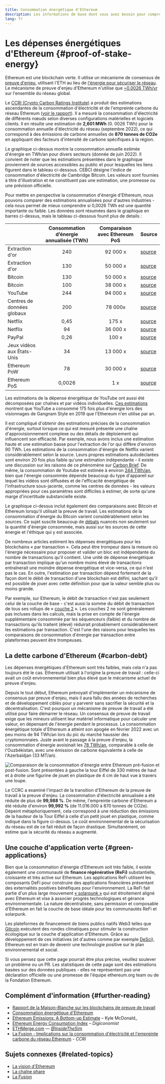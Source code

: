 ```yaml
---
title: Consommation énergétique d'Ethereum
description: Les informations de base dont vous avez besoin pour comprendre la consommation d'énergie d'Ethereum.
lang: fr
---
```


# Les dépenses énergétiques d'Ethereum {#proof-of-stake-energy}

Ethereum est une blockchain verte. Il utilise un mécanisme de consensus de [preuve d'enjeu](/developers/docs/consensus-mechanisms/pos), utilisant l'ETH au lieu de [l'énergie pour sécuriser le réseau](/developers/docs/consensus-mechanisms/pow). Le mécanisme de preuve d'enjeu d'Ethereum n'utilise que [~0.0026 TWh/yr](https://carbon-ratings.com/eth-report-2022) sur l'ensemble du réseau global.

Le [CCRI (Crypto Carbon Ratings Institute)](https://carbon-ratings.com) a produit des estimations ascendantes de la consommation d'électricité et de l'empreinte carbone du réseau Ethereum ([voir le rapport](https://carbon-ratings.com/eth-report-2022)). Il a mesuré la consommation d'électricité de différents nœuds selon diverses configurations matérielles et logiciels clients. Il en résulte une estimation de **2,601 MWh** (0. 0026 TWh) pour la consommation annuelle d'électricité du réseau (septembre 2022), ce qui correspond à des émissions de carbone annuelles de **870 tonnes de CO2e** en appliquant des facteurs d'intensité de carbone spécifiques à la région.

<EnergyConsumptionChart />

Le graphique ci-dessus montre la consommation annuelle estimée d'énergie en TWh/an pour divers secteurs (donnée de juin 2022). Il convient de noter que les estimations présentées dans le graphique proviennent de sources accessibles au public et pour lesquelles les liens figurent dans le tableau ci-dessous. CEBCI désigne l'indice de consommation d'électricité de Cambridge Bitcoin. Les valeurs sont fournies à titre d'illustration et ne constituent pas une estimation, une promesse ou une prévision officielle.

Pour mettre en perspective la consommation d'énergie d'Ethereum, nous pouvons comparer des estimations annualisées pour d'autres industries - cela nous permet de mieux comprendre si 0,0026 TWh est une quantité importante ou faible. Les données sont résumées dans le graphique en barres ci-dessus, mais le tableau ci-dessous founit plus de details :

|                            | Consommation d’énergie annualisée (TWh) | Comparaison avec Ethereum PoS | Source                                                                                                                                            |
| :------------------------- | :-------------------------------------: | :---------------------------: | ------------------------------------------------------------------------------------------------------------------------------------------------- |
| Extraction d'or            |                   240                   |           92 000 x            | [source](https://www.kitco.com/news/2021-05-17/Gold-s-energy-consumption-doubles-that-of-bitcoin-Galaxy-Digital.html)                             |
| Extraction d'or            |                   130                   |           50 000 x            | [source](https://ccaf.io/cbeci/index/comparisons)                                                                                                 |
| Bitcoin                    |                   130                   |           50 000 x            | [source](https://digiconomist.net/bitcoin-energy-consumption)                                                                                     |
| Bitcoin                    |                   100                   |           38 000 x            | [source](https://ccaf.io/cbeci/index/comparisons)                                                                                                 |
| YouTube                    |                   244                   |           94 000 x            | [source](https://thefactsource.com/how-much-electricity-does-youtube-use/)                                                                        |
| Centres de données globaux |                   200                   |            78 000x            | [source](https://www.iea.org/commentaries/data-centres-and-energy-from-global-headlines-to-local-headaches)                                       |
| Netflix                    |                  0,45                   |             175 x             | [source](https://s22.q4cdn.com/959853165/files/doc_downloads/2020/02/0220_Netflix_EnvironmentalSocialGovernanceReport_FINAL.pdf)                  |
| Netflix                    |                   94                    |           36 000 x            | [source](https://theshiftproject.org/en/article/unsustainable-use-online-video/)                                                                  |
| PayPal                     |                  0,26                   |             100 x             | [source](https://app.impaakt.com/analyses/paypal-consumed-264100-mwh-of-energy-in-2020-24-from-non-renewable-sources-27261)                       |
| Jeux vidéos aux États-Unis |                   34                    |           13 000 x            | [source](https://www.researchgate.net/publication/336909520_Toward_Greener_Gaming_Estimating_National_Energy_Use_and_Energy_Efficiency_Potential) |
| Ethereum PoW               |                   78                    |           30 000 x            | [source](https://digiconomist.net/ethereum-energy-consumption)                                                                                    |
| Ethereum PoS               |                 0,0026                  |              1 x              | [source](https://carbon-ratings.com/eth-report-2022)                                                                                              |

Les estimations de la dépense énergétique de YouTube ont aussi été décomposées par chaînes et par vidéos individuelles. [Ces estimations](https://thefactsource.com/how-much-electricity-does-youtube-use/) montrent que YouTube a consommé 175 fois plus d'énergie lors des visionnages de Gangnam Style en 2019 que l'Ethereum n'en utilise par an.

Il est compliqué d'obtenir des estimations précises de la consommation d'énergie, surtout lorsque ce qui est mesuré présente une chaîne d'approvisionnement complexe ou des détails de déploiement qui influencent son efficacité. Par exemple, nous avons inclus une estimation haute et une estimation basse pour l'extraction de l'or qui diffère d'environ 90 TWh. Les estimations de la consommation d'énergie de Netflix varient considérablement selon la source. Leurs propres estimations autodéclarées sont environ 20 fois plus faible qu'une estimation indépendante - il existe une discussion sur les raisons de ce phénomène sur [Carbon Brief](https://www.carbonbrief.org/factcheck-what-is-the-carbon-footprint-of-streaming-video-on-netflix). De même, la consommation de Youtube est estimée à environ [244 TWh/an](https://thefactsource.com/how-much-electricity-does-youtube-use/), bien que l'énergie consommée dépende beaucoup du type d'appareil sur lequel les vidéos sont diffusées et de l'efficacité énergétique de l'infrastructure sous-jacente, comme les centres de données - les valeurs appropriées pour ces paramètres sont difficiles à estimer, de sorte qu'une marge d'incertitude substancielle existe.

Le graphique ci-dessus inclut également des comparaisons avec Bitcoin et Ethereum lorsqu'il utilisait la preuve de travail. Les estimations de la consommation d'énergie du Bitcoin varient considérablement selon les sources. Ce sujet suscite beaucoup de [débats](https://www.coindesk.com/business/2020/05/19/the-last-word-on-bitcoins-energy-consumption/) nuancés non seulement sur la quantité d'énergie consommée, mais aussi sur les sources de cette énergie et l'éthique qui y est associée.

De nombreux articles estiment les dépenses énergétiques pour les blockchains « par transaction ». Cela peut être trompeur dans la mesure où l'énergie nécessaire pour proposer et valider un bloc est indépendante du nombre de transactions qu'il contient. Une unité de dépense énergétique par transaction implique qu'un nombre moins élevé de transactions entraînerait une moindre dépense énergétique et vice-versa, ce qui n'est pas le cas. En outre, l'estimation par transaction dépend fortement de la façon dont le débit de transaction d'une blockchain est défini, sachant qu'il est possible de jouer avec cette définition pour que la valeur semble plus ou moins grande.

Par exemple, sur Ethereum, le débit de transaction n'est pas seulement celui de la couche de base - c'est aussi la somme du débit de transaction de tous ses rollups de « [couche 2](/layer-2/) ». Les couches 2 ne sont généralement pas incluses dans les calculs, mais la prise en compte de l'énergie supplémentaire consommée par les séquenceurs (faible) et du nombre de transactions qu'ils traitent (élevé) réduirait probablement considérablement les estimations par transaction. C'est l'une des raisons pour lesquelles les comparaisons de consommation d'énergie par transaction entre plateformes peuvent être trompeuses.

## La dette carbone d'Ethereum {#carbon-debt}

Les dépenses énergétiques d'Ethereum sont très faibles, mais cela n'a pas toujours été le cas. Ethereum utilisait à l'origine la preuve de travail : celle-ci avait un coût environnemental bien plus élevé que le mécanisme actuel de preuve d'enjeu.

Depuis le tout début, Ethereum prévoyait d'implémenter un mécanisme de consensus par preuve d'enjeu, mais il aura fallu des années de recherches et de développement ciblés pour y parvenir sans sacrifier la sécurité et la décentralisation. C'est pourquoi un mécanisme de preuve de travail a été utilisé pour faire démarrer le réseau. Un consensus de preuve de travail exige que les mineurs utilisent leur matériel informatique pour calculer une valeur, en dépensant de l'énergie pendant le processus. La consommation énergétique totale d'Ethereum a atteint son apogée en février 2022 avec un peu moins de 94 TWh/an lors du pic du marché haussier des cryptomonnaies. Juste avant le passage à la preuve d'enjeu, la consommation d'énergie avoisinait les [78 TWh/an](https://digiconomist.net/ethereum-energy-consumption), comparable à celle de l'Ouzbékistan, avec une émission de carbone équivalente à celle de l'Azerbaïdjan (33 MT/an).

![Comparaison de la consommation d'énergie entre Ethereum pré-fusion et post-fusion. Sont présentées à gauche la tour Eiffel de 330 mètres de haut et à droite une figurine de jouet en plastique de 4 cm de haut vue à travers une loupe.](energy_consumption_pre_post_merge.png)

Le CCRC a examiné l'impact de la transition d'Ethereum de la preuve de travail à la preuve d'enjeu. La consommation d'électricité annualisée a été réduite de plus de **99,988 %**. De même, l'empreinte carbone d'Ethereum a été réduite d'environ **99,992 %** (de 11.016.000 à 870 tonnes de CO2e). Dépeint métaphoriquement, cela correspond à une réduction des émissions de la hauteur de la Tour Eiffel à celle d'un petit jouet en plastique, comme indiqué dans la figure ci-dessus. Le coût environnemental de la sécurisation du réseau est de ce fait réduit de façon drastique. Simultanément, on estime que la sécurité du réseau a augmenté.

## Une couche d'application verte {#green-applications}

Bien que la consommation d'énergie d'Ethereum soit très faible, il existe également une communauté de **finance régénérative (ReFi)** substantielle, croissante et très active sur Ethereum. Les applications ReFi utilisent les composants DeFi pour construire des applications financières présentant des externalités positives bénéfiques pour l'environnement. La ReFi fait partie d'un plus large mouvement [« solarpunk »](https://en.wikipedia.org/wiki/Solarpunk) qui est étroitement aligné avec Ethereum et vise à associer progrès technologiques et gérance environnementale. La nature décentralisée, sans permission et composable d'Ethereum en fait la couche de base idéale pour les communautés ReFi et solarpunk.

Les plateformes de financement de biens publics natifs Web3 telles que [Gitcoin](https://gitcoin.co) exécutent des rondes climatiques pour stimuler la construction écologique sur la couche d'application d'Ethereum. Grâce au développement de ces initiatives (et d'autres comme par exemple [DeSci](/desci/)), Ethereum est en train de devenir une technologie positive sur le plan environnemental et social.

<InfoBanner emoji=":evergreen_tree:">
  Si vous pensez que cette page pourrait être plus précise, veuillez soulever un problème ou un PR. Les statistiques de cette page sont des estimations basées sur des données publiques - elles ne représentent pas une déclaration officielle ou une promesse de l'équipe ethereum.org team ou de la Fondation Ethereum. 
</InfoBanner>

## Complément d'information {#further-reading}

- [Rapport de la Maison-Blanche sur les blockchains de preuve de travail](https://www.whitehouse.gov/wp-content/uploads/2022/09/09-2022-Crypto-Assets-and-Climate-Report.pdf)
- [Consommation énergétique d'Ethereum](https://mirror.xyz/jmcook.eth/ODpCLtO4Kq7SCVFbU4He8o8kXs418ZZDTj0lpYlZkR8)
- [Ethereum Emissions: A Bottom-up Estimate](https://kylemcdonald.github.io/ethereum-emissions/) – Kyle McDonald\_
- [Ethereum Energy Consumption Index](https://digiconomist.net/ethereum-energy-consumption/) – _Digiconomist_
- [ETHMerge.com](https://ethmerge.com/) — _[@InsideTheSim](https://twitter.com/InsideTheSim)_
- [La Fusion - Implications sur la consommation d'électricité et l'empreinte carbone du réseau Ethereum](https://carbon-ratings.com/eth-report-2022) - _CCRI_

## Sujets connexes {#related-topics}

- [La vision d'Ethereum](/roadmap/vision/)
- [La chaîne phare](/roadmap/beacon-chain)
- [La Fusion](/roadmap/merge/)
